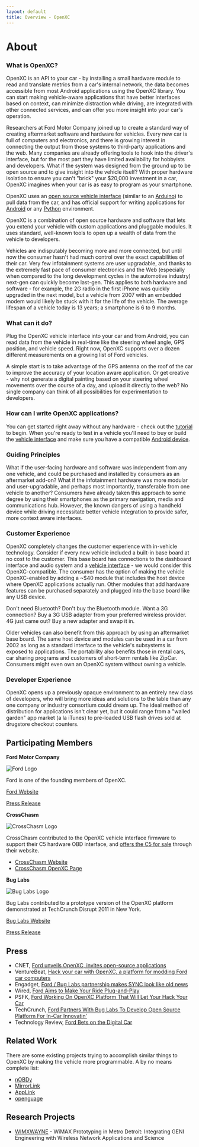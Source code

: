 ```yaml
---
layout: default
title: Overview - OpenXC
---
```


<div class="page-header">
    <h1>About</h1>
</div>
<div class="page-header">
    <h3>What is OpenXC?</h2>
</div>
<p>
OpenXC is an API to your car - by installing a small
hardware module to read and translate metrics from a car's
internal network, the data becomes accessible from most
Android applications using the OpenXC library. You can start
making vehicle-aware applications that have better
interfaces based on context, can minimize distraction while
driving, are integrated with other connected services, and
can offer you more insight into your car's operation.
</p>

<p>
Researchers at Ford Motor Company joined up to create a
standard way of creating aftermarket software and hardware
for vehicles. Every new car is full of computers and
electronics, and there is growing interest in connecting the
output from those systems to third-party applications and
the web. Many companies are already offering tools to hook
into the driver's interface, but for the most part they have
limited availability for hobbyists and developers. What if
the system was designed from the ground up to be open source
and to give insight into the vehicle itself? With proper
hardware isolation to ensure you can't "brick" your $20,000
investment in a car, OpenXC imagines when your car is as
easy to program as your smartphone.
</p>

<p>
OpenXC uses an
<a href="/vehicle-interface/index.html">open source vehicle interface</a>
(similar to an <a href="http://arduino.cc">Arduino</a>) to
pull data from the car, and has official support for writing
applications for <a href="/android/index.html">Android</a>
or any <a href="http://python.openxcplatform.com">Python</a> environment.
</p>
<p>
OpenXC is a combination of open source hardware and software that lets you
extend your vehicle with custom applications and pluggable modules. It uses
standard, well-known tools to open up a wealth of data from the vehicle to
developers.
</p>

<p>
Vehicles are indisputably becoming more and more connected, but until now the
consumer hasn't had much control over the exact capabilities of their car. Very
few infotainment systems are user upgradable, and thanks to the extremely fast
pace of consumer electronics and the Web (especially when compared to the long
development cycles in the automotive industry) next-gen can quickly become
last-gen. This applies to both hardware and software - for example, the 2G radio
in the first iPhone was quickly upgraded in the next model, but a vehicle from
2007 with an embedded modem would likely be stuck with it for the life of the
vehicle. The average lifespan of a vehicle today is 13 years; a smartphone is 6
to 9 months.
</p>


<div class="page-header">
    <h3>What can it do?</h2>
</div>

<p>
Plug the OpenXC vehicle interface into your car and from
Android, you can read data from the vehicle in real-time
like the steering wheel angle, GPS position, and vehicle
speed. Right now, OpenXC supports over a dozen different
measurements on a growing list of Ford vehicles.
</p>

<p>
A simple start is to take advantage of the GPS antenna on
the roof of the car to improve the accuracy of your location
aware application. Or get creative - why not generate a
digital painting based on your steering wheel movements over
the course of a day, and upload it directly to the web? No
single company can think of all possibilities for
experimentation to developers.
</p>

<div class="page-header">
    <h3>How can I write OpenXC applications?</h2>
</div>    

<p>
You can get started right away without any hardware - check out
the <a href="/getting-started/index.html">tutorial</a> to
begin. When you're ready to test
in a vehicle you'll need to buy or build the
<a href="/vehicle-interface/index.html">vehicle interface</a>
and make sure you have a compatible
<a href="/android/index.html">Android device</a>.
</p>




<div class="page-header">
    <h3>Guiding Principles</h3>
</div>

What if the user-facing hardware and software was independent from any one
vehicle, and could be purchased and installed by consumers as an aftermarket
add-on? What if the infotainment hardware was more modular and user-upgradable,
and perhaps most importantly, transferable from one vehicle to another?
Consumers have already taken this approach to some degree by using their
smartphones as the primary navigation, media and communications hub. However,
the known dangers of using a handheld device while driving necessitate better
vehicle integration to provide safer, more context aware interfaces.

<div class="page-header">
    <h3>Customer Experience</h3>
</div>

OpenXC completely changes the customer experience with in-vehicle technology.
Consider if every new vehicle included a built-in base board at no cost to the
customer. This base board has connections to the dashboard interface and audio
system and a [vehicle interface](/vehicle-interface/index.html) - we
would consider this OpenXC-compatible. The consumer has the option of making the
vehicle OpenXC-enabled by adding a ~$40 module that includes the host device
where OpenXC applications actually run. Other modules that add hardware features
can be purchased separately and plugged into the base board like any USB device.

Don't need Bluetooth? Don't buy the Bluetooth module. Want a 3G connection? Buy
a 3G USB adapter from your preferred wireless provider. 4G just came out? Buy a
new adapter and swap it in.

Older vehicles can also benefit from this approach by using an aftermarket base
board. The same host device and modules can be used in a car from 2002 as long
as a standard interface to the vehicle's subsystems is exposed to applications.
The portability also benefits those in rental cars, car sharing programs and
customers of short-term rentals like ZipCar. Consumers might even own an OpenXC
system without owning a vehicle.

<div class="page-header">
    <h3>Developer Experience</h3>
</div>

OpenXC opens up a previously opaque environment to an entirely new class of
developers, who will bring more ideas and solutions to the table than any one
company or industry consortium could dream up. The ideal method of distribution
for applications isn't clear yet, but it could range from a "walled garden" app
market (a la iTunes) to pre-loaded USB flash drives sold at drugstore checkout
counters.

<div class="page-header">
    <h2>Participating Members</h2>
</div>

**Ford Motor Company**

![Ford Logo](/images/ford-oval.png)

Ford is one of the founding members of OpenXC.

[Ford Website](http://www.ford.com/)

[Press Release](http://corporate.ford.com/news-center/press-releases-detail/pr-ford-and-bug-labs-develop-35245)

**CrossChasm**

![CrossChasm Logo](/images/logo-crosschasm.png)

CrossChasm contributed to the OpenXC vehicle interface firmware to support their
C5 hardware OBD interface, and [offers the C5 for
sale](http://crosschasm.com/SolutionCenter/OpenXC.aspx) through their website.

* [CrossChasm Website](http://www.crosschasm.com/)
* [CrossChasm OpenXC Page](http://crosschasm.com/SolutionCenter/OpenXC.aspx)

**Bug Labs**

![Bug Labs Logo](/images/buglabs.jpg)

Bug Labs contributed to a prototype version of the OpenXC platform demonstrated
at TechCrunch Disrupt 2011 in New York.

[Bug Labs Website](http://buglabs.net/)

[Press Release](http://www.buglabs.net/ford-buglabs)

<div class="page-header">
    <h2>Press</h2>
</div>

* CNET, [Ford unveils OpenXC, invites open-source applications](http://news.cnet.com/8301-13772_3-20104962-52/ford-unveils-openxc-invites-open-source-applications/)
* VentureBeat, [Hack your car with OpenXC, a platform for modding Ford car computers](http://venturebeat.com/2011/09/12/hack-your-car-with-openxc-platform-for-modding-ford-car-computers/")
* Engadget, [Ford / Bug Labs partnership makes SYNC look like old news](http://www.engadget.com/2011/09/12/ford-bug-labs-partnership-makes-sync-look-like-old-news/)
* Wired, [Ford Aims to Make Your Ride Plug-and-Play](http://www.wired.com/autopia/2011/09/ford-research-car-apps/)
* PSFK, [Ford Working On OpenXC Platform That Will Let Your Hack Your Car](http://www.psfk.com/2011/09/ford-working-on-openxc-platform-that-will-let-your-hack-your-car.html#ixzz1cUD4byg0)
* TechCrunch, [Ford Partners With Bug Labs To Develop Open Source Platform For In-Car Innovatin’](http://techcrunch.com/2011/09/12/ford-partners-with-bug-labs-to-develop-open-source-platform-for-in-car-innovatin/)
* Technology Review, [Ford Bets on the Digital Car](http://www.technologyreview.com/business/39413/page4/)

<div class="page-header">
    <h2>Related Work</h2>
</div>

There are some existing projects trying to accomplish similar things to OpenXC
by making the vehicle more programmable. A by no means complete list:

* [nOBDy](http://nobdy.wikia.com/wiki/Nobdy_Wiki)
* [MirrorLink](http://www.mirrorlink.com)
* [AppLink](http://developer.ford.com)
* [openguage](http://code.google.com/p/opengauge/)


## Research Projects

* [WIMXWAYNE](http://groups.geni.net/geni/wiki/WIMXWAYNE) - WiMAX Prototyping in
  Metro Detroit: Integrating GENI Engineering with Wireless Network Applications
  and Science

[openxc.github.com]: https://github.com/openxc/openxc.github.com

